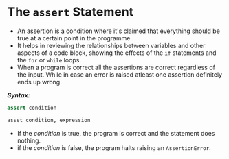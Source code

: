 # The `assert` Statement

- An assertion is a condition where it's claimed that everything should be true at a certain point in the programme.
- It helps in reviewing the relationships between variables and other aspects of a code block, showing the effects of the `if` statements and the `for` or `while` loops.
- When a program is correct all the assertions are correct regardless of the input. While in case an error is raised atleast one assertion definitely ends up wrong.

_**Syntax:**_

```Python
assert condition

asset condition, expression
```
- If the _condition_ is true, the program is correct and the statement does nothing.
- if the _condition_ is false, the program halts raising an `AssertionError`.
